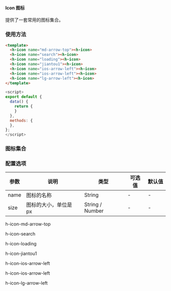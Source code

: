 #### Icon 图标
提供了一套常用的图标集合。

### 使用方法

``` html
<template>
  <h-icon name="md-arrow-top"><h-icon>
  <h-icon name="search"><h-icon>
  <h-icon name="loading"><h-icon>
  <h-icon name="jiantou1"><h-icon>
  <h-icon name="ios-arrow-left"><h-icon>
  <h-icon name="ios-arrow-left"><h-icon>
  <h-icon name="lg-arrow-left"><h-icon>
</template>
```
``` js
<script>
export default {
  data() {
    return {
    }
  },
  methods: {
  },
};
</script>
```

### 图标集合
<ClientOnly>
<heaven-icon></heaven-icon>
</ClientOnly>


### 配置选项
| 参数 | 说明 | 类型 | 可选值 | 默认值 |
|-|-|-|-|-|
| name | 图标的名称 | String | - | - |
| size | 图标的大小，单位是 px | String / Number | - | - |


h-icon-md-arrow-top

h-icon-search

h-icon-loading

h-icon-jiantou1

h-icon-ios-arrow-left

h-icon-ios-arrow-left

h-icon-lg-arrow-left